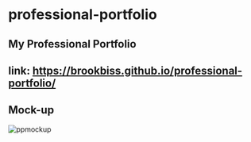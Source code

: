 # professional-portfolio

## My Professional Portfolio

## link:  https://brookbiss.github.io/professional-portfolio/

## Mock-up 
![ppmockup](https://user-images.githubusercontent.com/71534652/98085402-e5fa6800-1e42-11eb-8354-d2fd334b3e6d.jpg)
